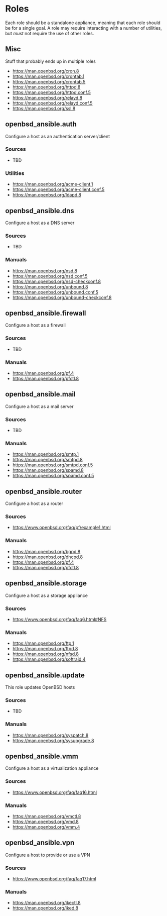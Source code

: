 Roles
=====
Each role should be a standalone appliance, meaning that each role should
be for a single goal.  A role may require interacting with a number of
utilities, but _must_ not require the use of other roles.


Misc
----
Stuff that probably ends up in multiple roles

* https://man.openbsd.org/cron.8
* https://man.openbsd.org/crontab.1
* https://man.openbsd.org/crontab.5
* https://man.openbsd.org/httpd.8
* https://man.openbsd.org/httpd.conf.5
* https://man.openbsd.org/relayd.8
* https://man.openbsd.org/relayd.conf.5
* https://man.openbsd.org/ssl.8


openbsd_ansible.auth
--------------------
Configure a host as an authentication server/client

### Sources
* TBD

### Utilities
* https://man.openbsd.org/acme-client.1
* https://man.openbsd.org/acme-client.conf.5
* https://man.openbsd.org/ldapd.8


openbsd_ansible.dns
--------------------
Configure a host as a DNS server

### Sources
* TBD

### Manuals
* https://man.openbsd.org/nsd.8
* https://man.openbsd.org/nsd.conf.5
* https://man.openbsd.org/nsd-checkconf.8
* https://man.openbsd.org/unbound.8
* https://man.openbsd.org/unbound.conf.5
* https://man.openbsd.org/unbound-checkconf.8


openbsd_ansible.firewall
--------------------
Configure a host as a firewall

### Sources
* TBD

### Manuals
* https://man.openbsd.org/pf.4
* https://man.openbsd.org/pfctl.8


openbsd_ansible.mail
--------------------
Configure a host as a mail server

### Sources
* TBD

### Manuals
* https://man.openbsd.org/smtp.1
* https://man.openbsd.org/smtpd.8
* https://man.openbsd.org/smtpd.conf.5
* https://man.openbsd.org/spamd.8
* https://man.openbsd.org/spamd.conf.5


openbsd_ansible.router
--------------------
Configure a host as a router

### Sources
* https://www.openbsd.org/faq/pf/example1.html

### Manuals
* https://man.openbsd.org/bgpd.8
* https://man.openbsd.org/dhcpd.8
* https://man.openbsd.org/pf.4
* https://man.openbsd.org/pfctl.8


openbsd_ansible.storage
--------------------
Configure a host as a storage appliance

### Sources
* https://www.openbsd.org/faq/faq6.html#NFS

### Manuals
* https://man.openbsd.org/ftp.1
* https://man.openbsd.org/ftpd.8
* https://man.openbsd.org/nfsd.8
* https://man.openbsd.org/softraid.4


openbsd_ansible.update
--------------------
This role updates OpenBSD hosts

### Sources
* TBD

### Manuals
* https://man.openbsd.org/syspatch.8
* https://man.openbsd.org/sysupgrade.8


openbsd_ansible.vmm
--------------------
Configure a host as a virtualization appliance

### Sources
* https://www.openbsd.org/faq/faq16.html

### Manuals
* https://man.openbsd.org/vmctl.8
* https://man.openbsd.org/vmd.8
* https://man.openbsd.org/vmm.4


openbsd_ansible.vpn
--------------------
Configure a host to provide or use a VPN

### Sources
* https://www.openbsd.org/faq/faq17.html

### Manuals
* https://man.openbsd.org/ikectl.8
* https://man.openbsd.org/iked.8
